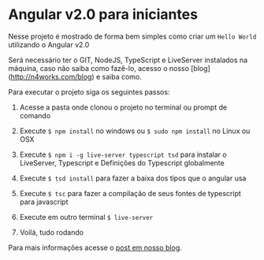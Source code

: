 # Angular v2.0 para iniciantes

Nesse projeto é mostrado de forma bem simples como criar um ```Hello World``` utilizando o Angular v2.0

Será necessário ter o GIT, NodeJS, TypeScript e LiveServer instalados na máquina, caso não saiba como fazê-lo, acesso o nosso [blog] (http://n4works.com/blog) e saiba como.

Para executar o projeto siga os seguintes passos:

1. Acesse a pasta onde clonou o projeto no terminal ou prompt de comando

2. Execute ```$ npm install``` no windows ou ```$ sudo npm install``` no Linux ou OSX

3. Execute ```$ npm i -g live-server typescript tsd``` para instalar o LiveServer, Typescript e Definições do Typescript globalmente

4. Execute ```$ tsd install``` para fazer a baixa dos tipos que o angular usa

5. Execute ```$ tsc``` para fazer a compilação de seus fontes de typescript para javascript

6. Execute em outro terminal ```$ live-server```

7. Voilá, tudo rodando

Para mais informações acesse o [post em nosso blog](http://n4works.com/blog/angular2-hello-world).
